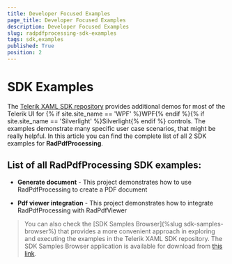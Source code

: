 ```yaml
---
title: Developer Focused Examples
page_title: Developer Focused Examples
description: Developer Focused Examples
slug: radpdfprocessing-sdk-examples
tags: sdk,examples
published: True
position: 2
---
```


# SDK Examples



The [Telerik XAML SDK repository](https://github.com/telerik/xaml-sdk/tree/master/) provides additional demos for most of the Telerik UI for {% if site.site_name == 'WPF' %}WPF{% endif %}{% if site.site_name == 'Silverlight' %}Silverlight{% endif %} controls. The examples demonstrate many specific user case scenarios, that might be really helpful. In this article you can find the complete list of all 2 SDK examples for __RadPdfProcessing__.
      

## List of all RadPdfProcessing SDK examples:

* __Generate document__ - This project demonstrates how to use RadPdfProcessing to create a PDF document
            

* __Pdf viewer integration__ - This project demonstrates how to integrate RadPdfProcessing with RadPdfViewer
            

>You can also check the [SDK Samples Browser](%slug sdk-samples-browser%) that provides a more convenient approach in exploring and executing the examples in the Telerik XAML SDK repository. The SDK Samples Browser application is available for download from [this link](http://demos.telerik.com/xaml-sdkbrowser/).
